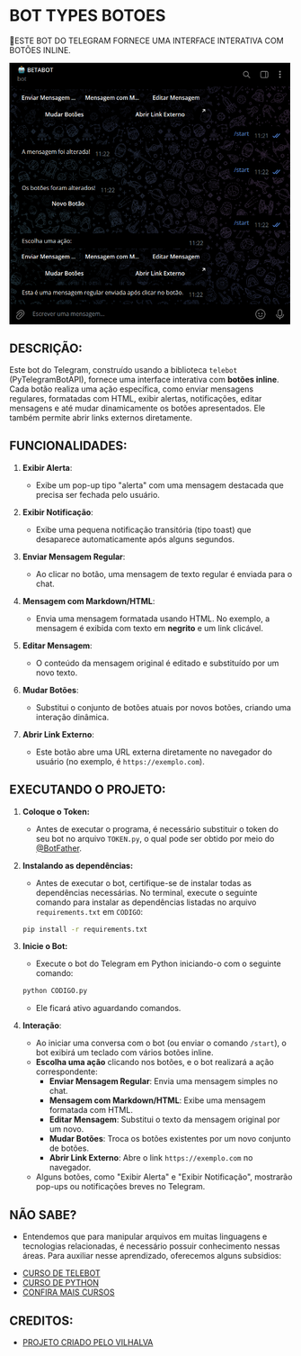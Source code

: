# BOT TYPES BOTOES
🤤ESTE BOT DO TELEGRAM FORNECE UMA INTERFACE INTERATIVA COM BOTÕES INLINE.

<img src="FOTO.png" align="center" width="500"> <br>

## DESCRIÇÃO:
Este bot do Telegram, construído usando a biblioteca `telebot` (PyTelegramBotAPI), fornece uma interface interativa com **botões inline**. Cada botão realiza uma ação específica, como enviar mensagens regulares, formatadas com HTML, exibir alertas, notificações, editar mensagens e até mudar dinamicamente os botões apresentados. Ele também permite abrir links externos diretamente.

## FUNCIONALIDADES:
1. **Exibir Alerta**:
   - Exibe um pop-up tipo "alerta" com uma mensagem destacada que precisa ser fechada pelo usuário.
   
2. **Exibir Notificação**:
   - Exibe uma pequena notificação transitória (tipo toast) que desaparece automaticamente após alguns segundos.

3. **Enviar Mensagem Regular**:
   - Ao clicar no botão, uma mensagem de texto regular é enviada para o chat.

4. **Mensagem com Markdown/HTML**:
   - Envia uma mensagem formatada usando HTML. No exemplo, a mensagem é exibida com texto em **negrito** e um link clicável.

5. **Editar Mensagem**:
   - O conteúdo da mensagem original é editado e substituído por um novo texto.

6. **Mudar Botões**:
   - Substitui o conjunto de botões atuais por novos botões, criando uma interação dinâmica.

7. **Abrir Link Externo**:
   - Este botão abre uma URL externa diretamente no navegador do usuário (no exemplo, é `https://exemplo.com`).

## EXECUTANDO O PROJETO:
1. **Coloque o Token:**
   - Antes de executar o programa, é necessário substituir o token do seu bot no arquivo `TOKEN.py`, o qual pode ser obtido por meio do [@BotFather](https://t.me/BotFather).

2. **Instalando as dependências:**
   - Antes de executar o bot, certifique-se de instalar todas as dependências necessárias. No terminal, execute o seguinte comando para instalar as dependências listadas no arquivo `requirements.txt` em `CODIGO`:
   ```bash
   pip install -r requirements.txt
   ```

3. **Inicie o Bot:**
   - Execute o bot do Telegram em Python iniciando-o com o seguinte comando:
   ```bash
   python CODIGO.py
   ```

   - Ele ficará ativo aguardando comandos.
   
4. **Interação**:
   - Ao iniciar uma conversa com o bot (ou enviar o comando `/start`), o bot exibirá um teclado com vários botões inline.
   - **Escolha uma ação** clicando nos botões, e o bot realizará a ação correspondente:
     - **Enviar Mensagem Regular**: Envia uma mensagem simples no chat.
     - **Mensagem com Markdown/HTML**: Exibe uma mensagem formatada com HTML.
     - **Editar Mensagem**: Substitui o texto da mensagem original por um novo.
     - **Mudar Botões**: Troca os botões existentes por um novo conjunto de botões.
     - **Abrir Link Externo**: Abre o link `https://exemplo.com` no navegador.
   - Alguns botões, como "Exibir Alerta" e "Exibir Notificação", mostrarão pop-ups ou notificações breves no Telegram.

## NÃO SABE?
- Entendemos que para manipular arquivos em muitas linguagens e tecnologias relacionadas, é necessário possuir conhecimento nessas áreas. Para auxiliar nesse aprendizado, oferecemos alguns subsidios:
* [CURSO DE TELEBOT](https://github.com/VILHALVA/CURSO-DE-TELEBOT)
* [CURSO DE PYTHON](https://github.com/VILHALVA/CURSO-DE-PYTHON)
* [CONFIRA MAIS CURSOS](https://github.com/VILHALVA?tab=repositories&q=+topic:CURSO)

## CREDITOS:
- [PROJETO CRIADO PELO VILHALVA](https://github.com/VILHALVA)
